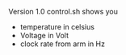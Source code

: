 Version 1.0
control.sh shows you
- temperature in celsius
- Voltage in Volt 
- clock rate from arm in Hz

